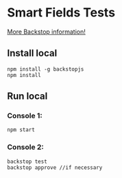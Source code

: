 # Smart Fields Tests

[More Backstop information!](https://github.com/garris/BackstopJS)

## Install local

```
npm install -g backstopjs
npm install
```

## Run local

### Console 1:

```
npm start
```

### Console 2:

```
backstop test
backstop approve //if necessary
```
